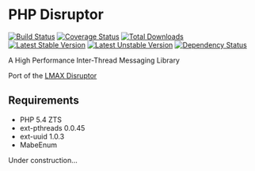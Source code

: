 PHP Disruptor
=========================

[![Build Status](https://travis-ci.org/prolic/PhpDisruptor.png?branch=master)](https://travis-ci.org/prolic/PhpDisruptor)
[![Coverage Status](https://coveralls.io/repos/prolic/PhpDisruptor/badge.png)](https://coveralls.io/r/prolic/PhpDisruptor)
[![Total Downloads](https://poser.pugx.org/prolic/php-disruptor/downloads.png)](https://packagist.org/packages/prolic/php-disruptor)
[![Latest Stable Version](https://poser.pugx.org/prolic/php-disruptor/v/stable.png)](https://packagist.org/packages/prolic/php-disruptor)
[![Latest Unstable Version](https://poser.pugx.org/prolic/php-disruptor/v/unstable.png)](https://packagist.org/packages/prolic/php-disruptor)
[![Dependency Status](https://www.versioneye.com/php/prolic:php-disruptor/dev-master/badge.png)](https://www.versioneye.com/php/prolic:php-disruptor)

A High Performance Inter-Thread Messaging Library

Port of the [LMAX Disruptor](https://github.com/LMAX-Exchange/disruptor)


Requirements
------------

- PHP 5.4 ZTS
- ext-pthreads 0.0.45
- ext-uuid 1.0.3
- MabeEnum

Under construction...
